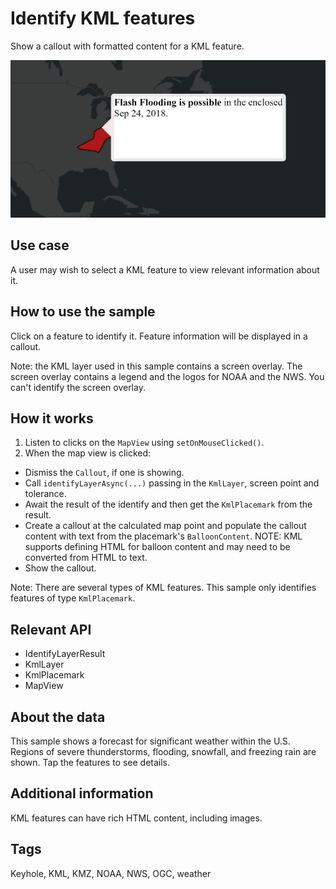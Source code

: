 # Identify KML features

Show a callout with formatted content for a KML feature.

![Image of identify KML features](IdentifyKMLFeatures.png)

## Use case

A user may wish to select a KML feature to view relevant information about it.

## How to use the sample

Click on a feature to identify it. Feature information will be displayed in a callout.

Note: the KML layer used in this sample contains a screen overlay. The screen overlay contains a legend and the logos for NOAA and the NWS. You can't identify the screen overlay.

## How it works

1. Listen to clicks on the `MapView` using `setOnMouseClicked()`.
2. When the map view is clicked:
  * Dismiss the `Callout`, if one is showing.
  * Call `identifyLayerAsync(...)` passing in the `KmlLayer`, screen point and tolerance.
  * Await the result of the identify and then get the `KmlPlacemark` from the result.
  * Create a callout at the calculated map point and populate the callout content with text from the placemark's `BalloonContent`. NOTE: KML supports defining HTML for balloon content and may need to be converted from HTML to text.
  * Show the callout.
  
Note: There are several types of KML features. This sample only identifies features of type `KmlPlacemark`.

## Relevant API

* IdentifyLayerResult
* KmlLayer
* KmlPlacemark
* MapView

## About the data

This sample shows a forecast for significant weather within the U.S. Regions of severe thunderstorms, flooding, snowfall, and freezing rain are shown. Tap the features to see details.

## Additional information

KML features can have rich HTML content, including images.

## Tags

Keyhole, KML, KMZ, NOAA, NWS, OGC, weather
